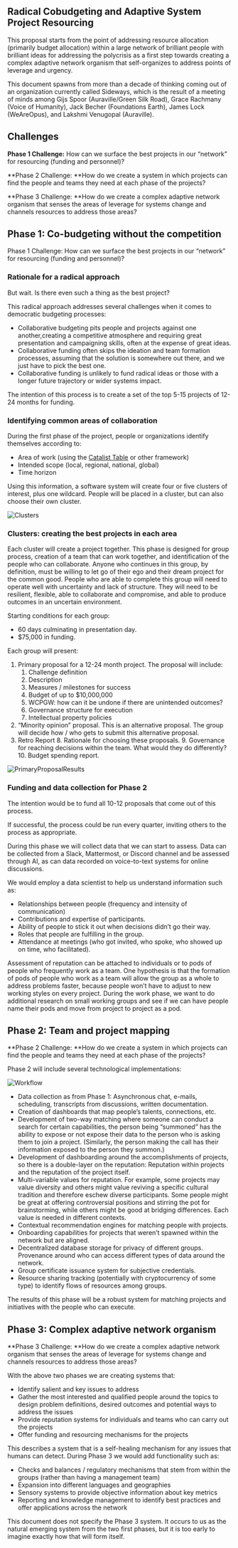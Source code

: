 
## Radical Cobudgeting and Adaptive System Project Resourcing

This proposal starts from the point of addressing resource allocation (primarily budget allocation) within a large network of brilliant people with brilliant ideas for addressing the polycrisis as a first step towards creating a complex adaptive network organism that self-organizes to address points of leverage and urgency. 


This document spawns from more than a decade of thinking coming out of an organization currently called Sideways, which is the result of a meeting of minds among Gijs Spoor (Auraville/Green Silk Road), Grace Rachmany (Voice of Humanity), Jack Becher (Foundations Earth), James Lock (WeAreOpus), and Lakshmi Venugopal⁩ (Auraville). 


## Challenges

**Phase 1 Challenge:**  How can we surface the best projects in our “network” for resourcing (funding and personnel)? 

**Phase 2 Challenge: **How do we create a system in which projects can find the people and teams they need at each phase of the projects?

**Phase 3 Challenge: **How do we create a complex adaptive network organism that senses the areas of leverage for systems change and channels resources to address those areas?


## Phase 1:  Co-budgeting without the competition

Phase 1 Challenge:  How can we surface the best projects in our “network” for resourcing (funding and personnel)? 


### Rationale for a radical approach

But wait. Is there even such a thing as the best project? 

This radical approach addresses several challenges when it comes to democratic budgeting processes:



* Collaborative budgeting pits people and projects against one another,creating a competitive atmosphere and requiring great presentation and campaigning skills, often at the expense of great ideas.
* Collaborative funding often skips the ideation and team formation processes, assuming that the solution is somewhere out there, and we just have to pick the best one.
* Collaborative funding is unlikely to fund radical ideas or those with a longer future trajectory or wider systems impact. 

The intention of this process is to create a set of the top 5-15 projects of 12-24 months for funding.


### Identifying common areas of collaboration

During the first phase of the project, people or organizations identify themselves according to:



* Area of work (using the [Catalist Table](https://www.catalist.network/encyclopedic-table) or other framework)
* Intended scope (local, regional, national, global)
* Time horizon

Using this information, a software system will create four or five clusters of interest, plus one wildcard. People will be placed in a cluster, but can also choose their own cluster. 

![Clusters](images/RaCoBu1.png)


### Clusters: creating the best projects in each area

Each cluster will create a project together. This phase is designed for group process, creation of a team that can work together, and identification of the people who can collaborate. Anyone who continues in this group, by definition, must be willing to let go of their ego and their dream project for the common good. People who are able to complete this group will need to operate well with uncertainty and lack of structure. They will need to be resilient, flexible, able to collaborate and compromise, and able to produce outcomes in an uncertain environment.

Starting conditions for each group:



* 60 days culminating in presentation day. 
* $75,000 in funding.

Each group will present:



1. Primary proposal for a 12-24 month project. The proposal will include:
    1. Challenge definition
    2. Description
    3. Measures / milestones for success
    4. Budget of up to $10,000,000
    5. WCPGW: how can it be undone if there are unintended outcomes?
    6. Governance structure for execution 
    7. Intellectual property policies 
2. “Minority opinion” proposal. This is an alternative proposal. The group will decide how / who gets to submit this alternative proposal. 
3. Retro Report
    8. Rationale for choosing these proposals.
    9. Governance for reaching decisions within the team. What would they do differently? 
    10. Budget spending report.

![PrimaryProposalResults](images/RaCoBu2.png)


### Funding and data collection for Phase 2

The intention would be to fund all 10-12 proposals that come out of this process.

If successful, the process could be run every quarter, inviting others to the process as appropriate.

During this phase we will collect data that we can start to assess. Data can be collected from a Slack, Mattermost, or Discord channel and be assessed through AI, as can data recorded on voice-to-text systems for online discussions. 

We would employ a data scientist to help us understand information such as:



* Relationships between people (frequency and intensity of communication)
* Contributions and expertise of participants.
* Ability of people to stick it out when decisions didn’t go their way.
* Roles that people are fulfilling in the group.
* Attendance at meetings (who got invited, who spoke, who showed up on time, who facilitated).

Assessment of reputation can be attached to individuals or to pods of people who frequently work as a team. One hypothesis is that the formation of pods of people who work as a team will allow the group as a whole to address problems faster, because people won’t have to adjust to new working styles on every project. During the work phase, we want to do additional research on small working groups and see if we can have people name their pods and move from project to project as a pod.


## Phase 2: Team and project mapping

**Phase 2 Challenge: **How do we create a system in which projects can find the people and teams they need at each phase of the projects?

Phase 2 will include several technological implementations:

![Workflow](images/RaCoBu3.png)



* Data collection as from Phase 1: Asynchronous chat, e-mails, scheduling, transcripts from discussions, written documentation.
* Creation of dashboards that map people’s talents, connections, etc.
* Development of two-way matching where someone can conduct a search for certain capabilities, the person being “summoned” has the ability to expose or not expose their data to the person who is asking them to join a project. (Similarly, the person making the call has their information exposed to the person they summon.)
* Development of dashboarding around the accomplishments of projects, so there is a double-layer on the reputation: Reputation within projects and the reputation of the project itself. 
* Multi-variable values for reputation. For example, some projects may value diversity and others might value reviving a specific cultural tradition and therefore eschew diverse participants. Some people might be great at offering controversial positions and stirring the pot for brainstorming, while others might be good at bridging differences. Each value is needed in different contexts.
* Contextual recommendation engines for matching people with projects.
* Onboarding capabilities for projects that weren’t spawned within the network but are aligned.
* Decentralized database storage for privacy of different groups. Provenance around who can access different types of data around the network. 
* Group certificate issuance system for subjective credentials.
* Resource sharing tracking (potentially with cryptocurrency of some type) to identify flows of resources among groups.

The results of this phase will be a robust system for matching projects and initiatives with the people who can execute.



## Phase 3: Complex adaptive network organism

**Phase 3 Challenge: **How do we create a complex adaptive network organism that senses the areas of leverage for systems change and channels resources to address those areas?

With the above two phases we are creating systems that:



* Identify salient and key issues to address
* Gather the most interested and qualified people around the topics to design problem definitions, desired outcomes and potential ways to address the issues
* Provide reputation systems for individuals and teams who can carry out the projects
* Offer funding and resourcing mechanisms for the projects

This describes a system that is a self-healing mechanism for any issues that humans can detect. During Phase 3 we would add functionality such as:



* Checks and balances / regulatory mechanisms that stem from within the groups (rather than having a management team)
* Expansion into different languages and geographies
* Sensory systems to provide objective information about key metrics 
* Reporting and knowledge management to identify best practices and offer applications across the network

This document does not specify the Phase 3 system. It occurs to us as the natural emerging system from the two first phases, but it is too early to imagine exactly how that will form itself. 
